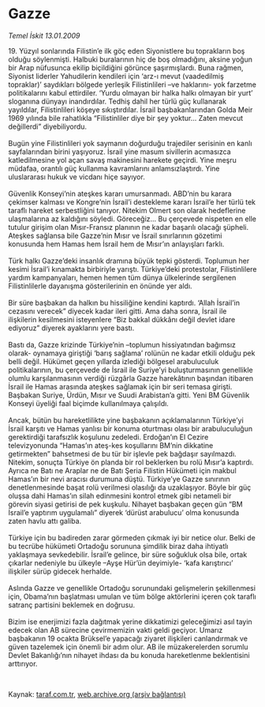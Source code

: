 # Gazze

*Temel İskit 13.01.2009*

<div class="taraf_structure_2col_1zq">
<div class="margen_n">



 <p>19. Yüzyıl sonlarında Filistin’e ilk göç eden Siyonistlere bu toprakların boş olduğu söylenmişti. Halbuki buralarının hiç de boş olmadığını, aksine yoğun bir Arap nüfusunca ekilip biçildiğini görünce şaşırmışlardı. Buna rağmen, Siyonist liderler Yahudilerin kendileri için ‘arz-ı mevut (vaadedilmiş topraklar)’ saydıkları bölgede yerleşik Filistinlileri –ve haklarını- yok farzetme politikalarını kabul ettirdiler. ‘Yurdu olmayan bir halka halkı olmayan bir yurt’ sloganına dünyayı inandırdılar. Tedhiş dahil her türlü güç kullanarak yayıldılar, Filistinlileri köşeye sıkıştırdılar. İsrail başbakanlarından Golda Meir 1969 yılında bile rahatlıkla “Filistinliler diye bir şey yoktur... Zaten mevcut değillerdi” diyebiliyordu. <br/><br/>Bugün yine Filistinlileri yok saymanın doğurduğu trajediler serisinin en kanlı sayfalarından birini yaşıyoruz. İsrail yine masum sivillerin acımasızca katledilmesine yol açan savaş makinesini harekete geçirdi. Yine meşru müdafaa, orantılı güç kullanma kavramlarını anlamsızlaştırdı. Yine uluslararası hukuk ve vicdanı hiçe sayıyor. <br/><br/>Güvenlik Konseyi’nin ateşkes kararı umursanmadı. ABD’nin bu karara çekimser kalması ve Kongre’nin İsrail’i destekleme kararı İsrail’e her türlü tek taraflı hareket serbestliğini tanıyor. Nitekim Olmert son olarak hedeflerine ulaşmalarına az kaldığını söyledi. Göreceğiz... Bu çerçevede nispeten en elle tutulur girişim olan Mısır-Fransız planının ne kadar başarılı olacağı şüpheli. Ateşkes sağlansa bile Gazze’nin Mısır ve İsrail sınırlarının gözetimi konusunda hem Hamas hem İsrail hem de Mısır’ın anlayışları farklı. <br/><br/>Türk halkı Gazze’deki insanlık dramına büyük tepki gösterdi. Toplumun her kesimi İsrail’i kınamakta birbiriyle yarıştı. Türkiye’deki protestolar, Filistinlilere yardım kampanyaları, hemen hemen tüm dünya ülkelerinde sergilenen Filistinlilerle dayanışma gösterilerinin en önünde yer aldı. <br/><br/>Bir süre başbakan da halkın bu hissiliğine kendini kaptırdı. ‘Allah İsrail’in cezasını verecek” diyecek kadar ileri gitti. Ama daha sonra, İsrail ile ilişkilerin kesilmesini isteyenlere “Biz bakkal dükkânı değil devlet idare ediyoruz” diyerek ayaklarını yere bastı. <br/><br/>Bastı da, Gazze krizinde Türkiye’nin –toplumun hissiyatından bağımsız olarak- oynamaya giriştiği ‘barış sağlama’ rolünün ne kadar etkili olduğu pek belli değil. Hükümet geçen yıllarda izlediği bölgesel arabuluculuk politikalarının, bu çerçevede de İsrail ile Suriye’yi buluşturmasının genellikle olumlu karşılanmasının verdiği rüzgârla Gazze harekâtının başından itibaren İsrail ile Hamas arasında ateşkes sağlamak için bir seri temasa girişti. Başbakan Suriye, Ürdün, Mısır ve Suudi Arabistan’a gitti. Yeni BM Güvenlik Konseyi üyeliği faal biçimde kullanılmaya çalışıldı. <br/><br/>Ancak, bütün bu hareketlilikte yine başbakanın açıklamalarının Türkiye’yi İsrail karşıtı ve Hamas yanlısı bir konuma oturtması olası bir arabuluculuğun gerektirdiği tarafsızlık koşulunu zedeledi. Erdoğan’ın El Cezire televizyonunda “Hamas’ın ateş-kes koşullarını BM’nin dikkatine getirmekten” bahsetmesi de bu tür bir işlevle pek bağdaşır sayılmazdı. Nitekim, sonuçta Türkiye ön planda bir rol beklerken bu rolü Mısır’a kaptırdı. Ayrıca ne Batı ne Araplar ne de Batı Şeria Filistin Hükümeti için makbul Hamas’ın bir nevi aracısı durumuna düştü. Türkiye’ye Gazze sınırının denetlenmesinde başat rolü verilmesi olasılığı da uzaklaşıyor. Böyle bir güç oluşsa dahi Hamas’ın silah edinmesini kontrol etmek gibi netameli bir görevin siyasi getirisi de pek kuşkulu. Nihayet başbakan geçen gün “BM İsrail’e yaptırım uygulamalı” diyerek ‘dürüst arabulucu’ olma konusunda zaten havlu attı galiba. <br/><br/>Türkiye için bu badireden zarar görmeden çıkmak iyi bir netice olur. Belki de bu tecrübe hükümeti Ortadoğu sorununa şimdilik biraz daha ihtiyatlı yaklaşmaya sevkedebilir. İsrail’e gelince, bir süre soğukluk olsa bile, ortak çıkarlar nedeniyle bu ülkeyle –Ayşe Hür’ün deyimiyle- ‘kafa karıştırıcı’ ilişkiler sürüp gidecek herhalde. <br/><br/>Aslında Gazze ve genellikle Ortadoğu sorunundaki gelişmelerin şekillenmesi için, Obama’nın başlatması umulan ve tüm bölge aktörlerini içeren çok taraflı satranç partisini beklemek en doğrusu. <br/><br/>Bizim ise enerjimizi fazla dağıtmak yerine dikkatimizi geleceğimizi asıl tayin edecek olan AB sürecine çevirmemizin vakti geldi geçiyor. Umarız başbakanın 19 ocakta Brüksel’e yapacağı ziyaret ilişkileri canlandırmak ve güven tazelemek için önemli bir adım olur. AB ile müzakerelerden sorumlu Devlet Bakanlığı’nın nihayet ihdası da bu konuda hareketlenme beklentisini arttırıyor.</p>

<br/>


<div id="taraf_not">
</div>

</div>


</div>

Kaynak: [taraf.com.tr](http://taraf.com.tr:80/makale/3530.htm), [web.archive.org (arşiv bağlantısı)](http://web.archive.org/web/20090331215028/http://taraf.com.tr:80/makale/3530.htm)
